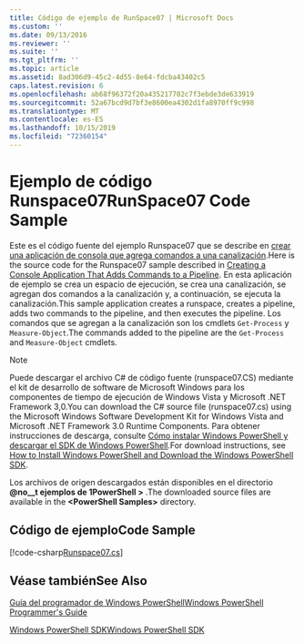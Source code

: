 ```yaml
---
title: Código de ejemplo de RunSpace07 | Microsoft Docs
ms.custom: ''
ms.date: 09/13/2016
ms.reviewer: ''
ms.suite: ''
ms.tgt_pltfrm: ''
ms.topic: article
ms.assetid: 8ad306d9-45c2-4d55-8e64-fdcba43402c5
caps.latest.revision: 6
ms.openlocfilehash: ab68f96372f20a435217702c7f3ebde3de633919
ms.sourcegitcommit: 52a67bcd9d7bf3e8600ea4302d1fa8970ff9c998
ms.translationtype: MT
ms.contentlocale: es-ES
ms.lasthandoff: 10/15/2019
ms.locfileid: "72360154"
---
```

# <a name="runspace07-code-sample"></a><span data-ttu-id="5426c-102">Ejemplo de código Runspace07</span><span class="sxs-lookup"><span data-stu-id="5426c-102">RunSpace07 Code Sample</span></span>

<span data-ttu-id="5426c-103">Este es el código fuente del ejemplo Runspace07 que se describe en [crear una aplicación de consola que agrega comandos a una canalización](https://msdn.microsoft.com/en-us/01eb7808-e97b-4905-80be-9e2fa38c262e).</span><span class="sxs-lookup"><span data-stu-id="5426c-103">Here is the source code for the Runspace07 sample described in [Creating a Console Application That Adds Commands to a Pipeline](https://msdn.microsoft.com/en-us/01eb7808-e97b-4905-80be-9e2fa38c262e).</span></span> <span data-ttu-id="5426c-104">En esta aplicación de ejemplo se crea un espacio de ejecución, se crea una canalización, se agregan dos comandos a la canalización y, a continuación, se ejecuta la canalización.</span><span class="sxs-lookup"><span data-stu-id="5426c-104">This sample application creates a runspace, creates a pipeline, adds two commands to the pipeline, and then executes the pipeline.</span></span> <span data-ttu-id="5426c-105">Los comandos que se agregan a la canalización son los cmdlets `Get-Process` y `Measure-Object`.</span><span class="sxs-lookup"><span data-stu-id="5426c-105">The commands added to the pipeline are the `Get-Process` and `Measure-Object` cmdlets.</span></span>

> [!NOTE]
> <span data-ttu-id="5426c-106">Puede descargar el archivo C# de código fuente (runspace07.CS) mediante el kit de desarrollo de software de Microsoft Windows para los componentes de tiempo de ejecución de Windows Vista y Microsoft .NET Framework 3,0.</span><span class="sxs-lookup"><span data-stu-id="5426c-106">You can download the C# source file (runspace07.cs) using the Microsoft Windows Software Development Kit for Windows Vista and Microsoft .NET Framework 3.0 Runtime Components.</span></span> <span data-ttu-id="5426c-107">Para obtener instrucciones de descarga, consulte [Cómo instalar Windows PowerShell y descargar el SDK de Windows PowerShell](/powershell/developer/installing-the-windows-powershell-sdk).</span><span class="sxs-lookup"><span data-stu-id="5426c-107">For download instructions, see [How to Install Windows PowerShell and Download the Windows PowerShell SDK](/powershell/developer/installing-the-windows-powershell-sdk).</span></span>
>
> <span data-ttu-id="5426c-108">Los archivos de origen descargados están disponibles en el directorio **@no__t ejemplos de 1PowerShell >** .</span><span class="sxs-lookup"><span data-stu-id="5426c-108">The downloaded source files are available in the **\<PowerShell Samples>** directory.</span></span>

## <a name="code-sample"></a><span data-ttu-id="5426c-109">Código de ejemplo</span><span class="sxs-lookup"><span data-stu-id="5426c-109">Code Sample</span></span>

[!code-csharp[Runspace07.cs](../../../../powershell-sdk-samples/SDK-2.0/csharp/Runspace07/Runspace07.cs#L11-L108 "Runspace07.cs")]

## <a name="see-also"></a><span data-ttu-id="5426c-110">Véase también</span><span class="sxs-lookup"><span data-stu-id="5426c-110">See Also</span></span>

[<span data-ttu-id="5426c-111">Guía del programador de Windows PowerShell</span><span class="sxs-lookup"><span data-stu-id="5426c-111">Windows PowerShell Programmer's Guide</span></span>](./windows-powershell-programmer-s-guide.md)

[<span data-ttu-id="5426c-112">Windows PowerShell SDK</span><span class="sxs-lookup"><span data-stu-id="5426c-112">Windows PowerShell SDK</span></span>](../windows-powershell-reference.md)
